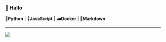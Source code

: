 ### 🐸 Hallo

🐍**Python** | 🧙**JavaScript** | **🛥️Docker** | **🌠Markdown**

___

<picture>
<source 
  srcset="https://github-readme-stats.vercel.app/api?username=ebears&hide=contribs,prs,stars&count_private=true&show_icons=true&theme=dark"
  media="(prefers-color-scheme: dark)"
/>
<source
  srcset="https://github-readme-stats.vercel.app/api?username=ebears&hide=contribs,prs,stars&count_private=true&show_icons=true"
  media="(prefers-color-scheme: light), (prefers-color-scheme: no-preference)"
/>
<img src="https://github-readme-stats.vercel.app/api?username=ebears&hide=contribs,prs,stars&count_private=true&show_icons=true" />
</picture>
